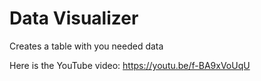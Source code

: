 # Data Visualizer

Creates a table with you needed data

Here is the YouTube video:
https://youtu.be/f-BA9xVoUqU 
